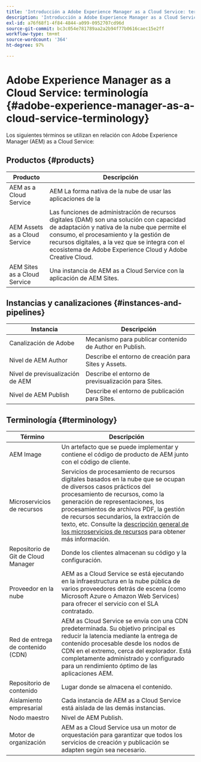 ```yaml
---
title: 'Introducción a Adobe Experience Manager as a Cloud Service: terminología'
description: 'Introducción a Adobe Experience Manager as a Cloud Service: terminología.'
exl-id: a76f68f1-4f84-4844-a099-0952707cd96d
source-git-commit: bc3c054e781789aa2a2b94f77b0616caec15e2ff
workflow-type: tm+mt
source-wordcount: '364'
ht-degree: 97%

---
```


# Adobe Experience Manager as a Cloud Service: terminología {#adobe-experience-manager-as-a-cloud-service-terminology}

Los siguientes términos se utilizan en relación con Adobe Experience Manager (AEM) as a Cloud Service:

## Productos {#products}

| Producto | Descripción |
|---|---|
| AEM as a Cloud Service | AEM La forma nativa de la nube de usar las aplicaciones de la |
| AEM Assets as a Cloud Service | Las funciones de administración de recursos digitales (DAM) son una solución con capacidad de adaptación y nativa de la nube que permite el consumo, el procesamiento y la gestión de recursos digitales, a la vez que se integra con el ecosistema de Adobe Experience Cloud y Adobe Creative Cloud. |
| AEM Sites as a Cloud Service | Una instancia de AEM as a Cloud Service con la aplicación de AEM Sites. |

## Instancias y canalizaciones {#instances-and-pipelines}

| Instancia | Descripción |
|---|---|
| Canalización de Adobe | Mecanismo para publicar contenido de Author en Publish. |
| Nivel de AEM Author | Describe el entorno de creación para Sites y Assets. |
| Nivel de previsualización de AEM | Describe el entorno de previsualización para Sites. |
| Nivel de AEM Publish | Describe el entorno de publicación para Sites. |


<!-- This section of the table must be alphabetic -->

## Terminología {#terminology}

| Término | Descripción |
|---|---|
| AEM Image | Un artefacto que se puede implementar y contiene el código de producto de AEM junto con el código de cliente. |
| Microservicios de recursos | Servicios de procesamiento de recursos digitales basados en la nube que se ocupan de diversos casos prácticos del procesamiento de recursos, como la generación de representaciones, los procesamientos de archivos PDF, la gestión de recursos secundarios, la extracción de texto, etc. Consulte la [descripción general de los microservicios de recursos](/help/assets/asset-microservices-overview.md) para obtener más información. |
| Repositorio de Git de Cloud Manager | Donde los clientes almacenan su código y la configuración. |
| Proveedor en la nube | AEM as a Cloud Service se está ejecutando en la infraestructura en la nube pública de varios proveedores detrás de escena (como Microsoft Azure o Amazon Web Services) para ofrecer el servicio con el SLA contratado. |
| Red de entrega de contenido (CDN) | AEM as Cloud Service se envía con una CDN predeterminada. Su objetivo principal es reducir la latencia mediante la entrega de contenido procesable desde los nodos de CDN en el extremo, cerca del explorador. Está completamente administrado y configurado para un rendimiento óptimo de las aplicaciones AEM. |
| Repositorio de contenido | Lugar donde se almacena el contenido. |
| Aislamiento empresarial | Cada instancia de AEM as a Cloud Service está aislada de las demás instancias. |
| Nodo maestro | Nivel de AEM Publish. |
| Motor de organización | AEM as a Cloud Service usa un motor de orquestación para garantizar que todos los servicios de creación y publicación se adapten según sea necesario. |
